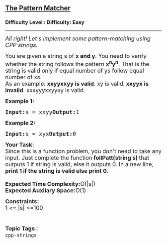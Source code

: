 <h2><a href="https://www.geeksforgeeks.org/problems/the-pattern-matcher/1?page=9&status=unsolved&sortBy=accuracy">The Pattern Matcher</a></h2><h3>Difficulty Level : Difficulty: Easy</h3><hr><div class="problems_problem_content__Xm_eO"><p><em><span style="font-size:18px">All right! Let's implement some pattern-matching using CPP strings.</span></em></p><p><span style="font-size:18px">You are given a string s of <strong>x and y</strong>. You need to verify whether the string follows the pattern <strong>x<sup>n</sup>y<sup>n</sup></strong>. That is the string is valid only if equal number of y<em>s</em> follow equal number of x<em>s</em>.<br>As an example: <strong>xxyyxxyy is valid</strong>. xy is valid.<strong> xxyyx is invalid</strong>. xxxyyyxxyyxy is valid.</span></p><p><span style="font-size:18px"><strong>Example 1:</strong></span></p><pre><span style="font-size:18px"><strong>Input:</strong>s = xxyy<strong>Output:</strong>1</span></pre><p><span style="font-size:18px"><strong>Example 2:</strong></span></p><pre><span style="font-size:18px"><strong>Input:</strong>s = xyx<strong>Output:</strong>0</span></pre><p></p><p><span style="font-size:18px"><strong>Your Task:</strong><br>Since this is a function problem, you don't need to take any input. Just complete the function<strong> follPatt(string s) </strong>that outputs 1 if string is valid, else it outputs 0. In a new line, <strong>print 1 if the string is valid else print 0</strong>.<br><br><strong>Expected Time Complexity:</strong>O(|s|)<br><strong>Expected Auxilary Space:</strong>O(1)</span></p><p><span style="font-size:18px"><strong>Constraints:</strong><br>1 &lt;= |s| &lt;=100</span></p></div><br><p><span style=font-size:18px><strong>Topic Tags : </strong><br><code>cpp-strings</code>&nbsp;